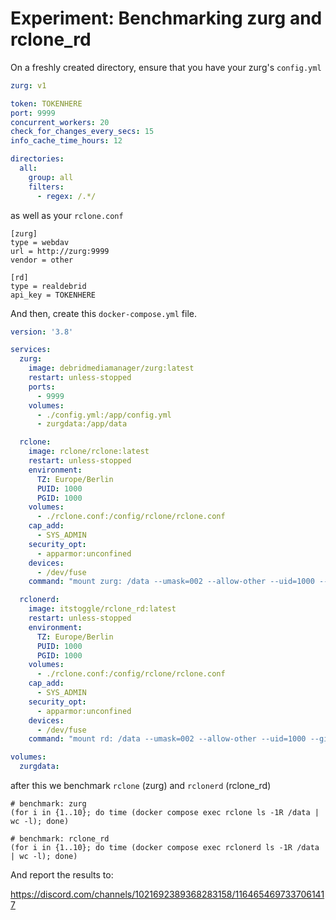 # Experiment: Benchmarking zurg and rclone_rd

On a freshly created directory, ensure that you have your zurg's `config.yml` 

```yaml
zurg: v1

token: TOKENHERE
port: 9999
concurrent_workers: 20
check_for_changes_every_secs: 15
info_cache_time_hours: 12

directories:
  all:
    group: all
    filters:
      - regex: /.*/
```

as well as your `rclone.conf`

```
[zurg]
type = webdav
url = http://zurg:9999
vendor = other

[rd]
type = realdebrid
api_key = TOKENHERE
```

And then, create this `docker-compose.yml` file.

```yaml
version: '3.8'

services:
  zurg:
    image: debridmediamanager/zurg:latest
    restart: unless-stopped
    ports:
      - 9999
    volumes:
      - ./config.yml:/app/config.yml
      - zurgdata:/app/data

  rclone:
    image: rclone/rclone:latest
    restart: unless-stopped
    environment:
      TZ: Europe/Berlin
      PUID: 1000
      PGID: 1000
    volumes:
      - ./rclone.conf:/config/rclone/rclone.conf
    cap_add:
      - SYS_ADMIN
    security_opt:
      - apparmor:unconfined
    devices:
      - /dev/fuse
    command: "mount zurg: /data --umask=002 --allow-other --uid=1000 --gid=1000 --dir-cache-time 10s --read-only"

  rclonerd:
    image: itstoggle/rclone_rd:latest
    restart: unless-stopped
    environment:
      TZ: Europe/Berlin
      PUID: 1000
      PGID: 1000
    volumes:
      - ./rclone.conf:/config/rclone/rclone.conf
    cap_add:
      - SYS_ADMIN
    security_opt:
      - apparmor:unconfined
    devices:
      - /dev/fuse
    command: "mount rd: /data --umask=002 --allow-other --uid=1000 --gid=1000 --dir-cache-time 10s --read-only"

volumes:
  zurgdata:
```

after this we benchmark `rclone` (zurg) and `rclonerd` (rclone_rd)

```
# benchmark: zurg
(for i in {1..10}; do time (docker compose exec rclone ls -1R /data | wc -l); done)

# benchmark: rclone_rd
(for i in {1..10}; do time (docker compose exec rclonerd ls -1R /data | wc -l); done)
```

And report the results to:

https://discord.com/channels/1021692389368283158/1164654697337061417
